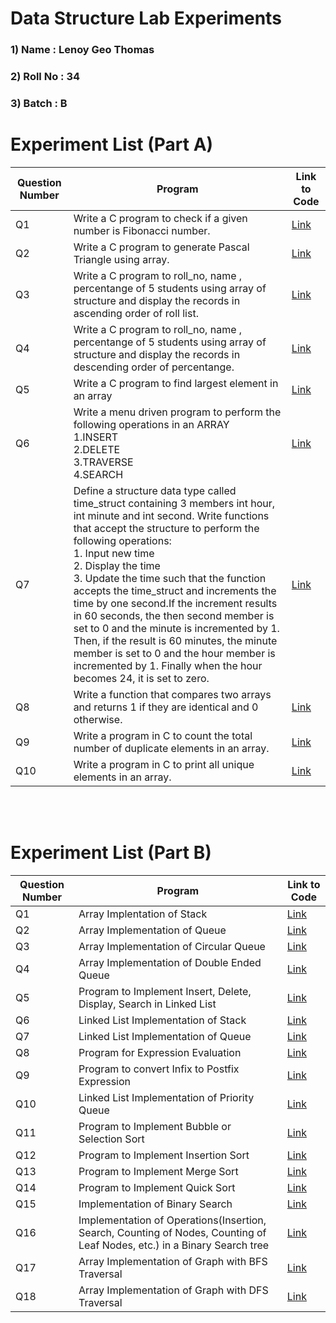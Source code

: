 # Data Structure Lab Experiments
### 1) Name     :  Lenoy Geo Thomas
### 2) Roll No  :  34
### 3) Batch    :  B

#    Experiment List (Part A)

| Question Number | Program                                                                                                                                                                                                                                                                                                                                                                                                                                                                                                                                                                                                                       | Link to Code                                                                     | 
|------------|--------------------------------------------------------------------------------------------------------------------------------------------------------------------------------------------------------------------------------------------------------------------------------------------------------------------------------------------------------------------------------------------------------------------------------------------------------------------------------------------------------------------------------------------------------------------------------------------------------------------------------------|--------------------------------------------------------------------------------|
| Q1         | Write a C program to check if a given number is Fibonacci number.                                                                                                                                                                                                                                                                                                                                                                                                                                                                                                                                                                    | [Link](https://github.com/LenoyGeo/DSA_Programs/blob/ed9c8f09b8e0985cc5d3917a92fadfa6fa1aebe0/34_1_Lenoy.c)             |
| Q2         | Write a C program to generate Pascal Triangle using array.                                                                                                                                                                                                                                                                                                                                                                                                                                                                                                                                                                           | [Link](https://github.com/LenoyGeo/DSA_Programs/blob/ed9c8f09b8e0985cc5d3917a92fadfa6fa1aebe0/34_2_Lenoy.c)       |
| Q3         | Write a C program to roll_no, name , percentange of 5 students using array of structure and display the records in ascending order of roll list.                                                                                                                                                                                                                                                                                                                                                                                                                                                                                     | [Link](https://github.com/LenoyGeo/DSA_Programs/blob/ed9c8f09b8e0985cc5d3917a92fadfa6fa1aebe0/34_3_Lenoy.c)      |
| Q4         | Write a C program to roll_no, name , percentange of 5 students using array of structure and display the records in descending order of percentange.                                                                                                                                                                                                                                                                                                                                                                                                                                                                                  | [Link](https://github.com/LenoyGeo/DSA_Programs/blob/ed9c8f09b8e0985cc5d3917a92fadfa6fa1aebe0/34_4_Lenoy.c)     |
| Q5         | Write a C program to find largest element in an array                                                                                                                                                                                                                                                                                                                                                                                                                                                                                                                                                                                | [Link](https://github.com/LenoyGeo/DSA_Programs/blob/ed9c8f09b8e0985cc5d3917a92fadfa6fa1aebe0/34_5_Lenoy.c)    |
| Q6         | Write a menu driven program to perform the following operations in an ARRAY <br> 1.INSERT <br>2.DELETE <br>3.TRAVERSE <br>4.SEARCH                                                                                                                                                                                                                                                                                                                                                                                                                                                                                                   | [Link](https://github.com/LenoyGeo/DSA_Programs/blob/ed9c8f09b8e0985cc5d3917a92fadfa6fa1aebe0/34_6_Lenoy.c)   | 
| Q7         | Define a structure data type called time_struct containing 3 members int hour, int minute and int second. Write functions that accept the structure to perform the following operations: <br> 1. Input new time <br> 2. Display the time <br> 3. Update the time such that the function accepts the time_struct and increments the time by one second.If the increment results in 60 seconds, the then second member is  set to 0 and the minute is incremented by 1. Then, if the result is 60 minutes, the minute member is set to 0 and the hour member is incremented by 1. Finally when the hour becomes 24, it is set to zero. | [Link](https://github.com/LenoyGeo/DSA_Programs/blob/ed9c8f09b8e0985cc5d3917a92fadfa6fa1aebe0/34_7_Lenoy.c)  |
| Q8         | Write a function that compares two arrays and returns 1 if they are identical and 0 otherwise.                                                                                                                                                                                                                                                                                                                                                                                                                                                                                                                                       | [Link](https://github.com/LenoyGeo/DSA_Programs/blob/ed9c8f09b8e0985cc5d3917a92fadfa6fa1aebe0/34_8_Lenoy.c) |
| Q9         | Write a program in C to count the total number of duplicate elements in an array.                                                                                                                                                                                                                                                                                                                                                                                                                                                                                                                                       | [Link](https://github.com/LenoyGeo/DSA_Programs/blob/ed9c8f09b8e0985cc5d3917a92fadfa6fa1aebe0/34_9_Lenoy.c) |
| Q10        | Write a program in C to print all unique elements in an array.                                                                                                                                                                                                                                                                                                                                                                                                                                                                                                                                       | [Link](https://github.com/LenoyGeo/DSA_Programs/blob/ed9c8f09b8e0985cc5d3917a92fadfa6fa1aebe0/34_10_Lenoy.c) |


<br/><br/>
#    Experiment List (Part B)

| Question Number | Program                                                                                                                                                                                                                                                                                                                                                                                                                  | Link to Code                                                                                 | 
|------------|---------------------------------------------------------------------------------------------------------------------------------------------------------------------------------------------------------------------------------------------------------------------------------------------------------------------------------------------------------------------------------------------------------------------------------|-------------------------------------------------------------------------------------------|
| Q1         | Array Implentation of Stack          | [Link](https://github.com/LenoyGeo/DSA_Programs/blob/ed9c8f09b8e0985cc5d3917a92fadfa6fa1aebe0/34_11_Lenoy.c)                      |     
| Q2         | Array Implementation of Queue      | [Link](https://github.com/LenoyGeo/DSA_Programs/blob/ed9c8f09b8e0985cc5d3917a92fadfa6fa1aebe0/34_12_Lenoy.c)              | 
| Q3         | Array Implementation of Circular Queue       | [Link](https://github.com/LenoyGeo/DSA_Programs/blob/ed9c8f09b8e0985cc5d3917a92fadfa6fa1aebe0/34_13_Lenoy.c)          |
| Q4         | Array Implementation of Double Ended Queue | [Link](https://github.com/LenoyGeo/DSA_Programs/blob/ed9c8f09b8e0985cc5d3917a92fadfa6fa1aebe0/34_14_Lenoy.c) | 
| Q5         | Program to Implement Insert, Delete, Display, Search in Linked List| [Link](https://github.com/LenoyGeo/DSA_Programs/blob/ed9c8f09b8e0985cc5d3917a92fadfa6fa1aebe0/34_15_Lenoy.c)                            |
| Q6         | Linked List Implementation of Stack | [Link](https://github.com/LenoyGeo/DSA_Programs/blob/ed9c8f09b8e0985cc5d3917a92fadfa6fa1aebe0/34_16_Lenoy.c)                 |
| Q7         | Linked List Implementation of Queue | [Link](https://github.com/LenoyGeo/DSA_Programs/blob/ed9c8f09b8e0985cc5d3917a92fadfa6fa1aebe0/34_17_Lenoy.c)                            |
| Q8         | Program for Expression Evaluation | [Link](https://github.com/LenoyGeo/DSA_Programs/blob/ed9c8f09b8e0985cc5d3917a92fadfa6fa1aebe0/34_18_Lenoy.c)                            |
| Q9         | Program to convert Infix to Postfix Expression | [Link](https://github.com/LenoyGeo/DSA_Programs/blob/ed9c8f09b8e0985cc5d3917a92fadfa6fa1aebe0/34_19_Lenoy.c)              |
| Q10        | Linked List Implementation of Priority Queue | [Link](https://github.com/LenoyGeo/DSA_Programs/blob/ed9c8f09b8e0985cc5d3917a92fadfa6fa1aebe0/34_20_Lenoy.c)                     |
| Q11        | Program to Implement Bubble or Selection Sort | [Link](https://github.com/LenoyGeo/DSA_Programs/blob/ed9c8f09b8e0985cc5d3917a92fadfa6fa1aebe0/34_21_Lenoy.c)                 |
| Q12        | Program to Implement Insertion Sort | [Link](https://github.com/LenoyGeo/DSA_Programs/blob/ed9c8f09b8e0985cc5d3917a92fadfa6fa1aebe0/34_22_Lenoy.c)                            |
| Q13        | Program to Implement Merge Sort | [Link](https://github.com/LenoyGeo/DSA_Programs/blob/ed9c8f09b8e0985cc5d3917a92fadfa6fa1aebe0/34_23_Lenoy.c)                 |
| Q14        | Program to Implement Quick Sort | [Link](https://github.com/LenoyGeo/DSA_Programs/blob/ed9c8f09b8e0985cc5d3917a92fadfa6fa1aebe0/34_24_Lenoy.c)                   |
| Q15        | Implementation of Binary Search | [Link](https://github.com/LenoyGeo/DSA_Programs/blob/ed9c8f09b8e0985cc5d3917a92fadfa6fa1aebe0/34_25_Lenoy.c)                              |
| Q16        | Implementation of Operations(Insertion, Search, Counting of Nodes, Counting of Leaf Nodes, etc.) in a Binary Search tree | [Link](https://github.com/LenoyGeo/DSA_Programs/blob/ed9c8f09b8e0985cc5d3917a92fadfa6fa1aebe0/34_26_Lenoy.c)                              |
| Q17        | Array Implementation of Graph with BFS Traversal | [Link](https://github.com/LenoyGeo/DSA_Programs/blob/ed9c8f09b8e0985cc5d3917a92fadfa6fa1aebe0/34_27_Lenoy.c)                              |
| Q18        | Array Implementation of Graph with DFS Traversal | [Link](https://github.com/LenoyGeo/DSA_Programs/blob/ed9c8f09b8e0985cc5d3917a92fadfa6fa1aebe0/34_28_Lenoy.c)                     |
